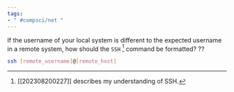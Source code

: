 ```yaml
---
tags:
- " #compsci/net "
---
```


If the username of your local system is different to the expected username in a remote system, how should the `SSH` [^1] command be formatted?
??
```bash
ssh [remote_username]@[remote_host]
```

[^1]: [[202308200227]] describes my understanding of SSH.